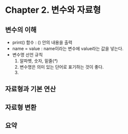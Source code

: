 # Chapter 2. 변수와 자료형

## 변수의 이해
- print() 함수 : () 안의 내용을 출력
- name = value : name이라는 변수에 value라는 값을 넣는다.
- 변수명 선언 규칙
  1. 알파벳, 숫자, 밑줄(_*_)
  1. 변수명은 의미 있는 단어로 표기하는 것이 좋다.
  1.
## 자료형과 기본 연산

## 자료형 변환

## 요약
